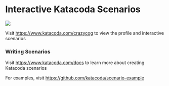 # Interactive Katacoda Scenarios

[![](http://shields.katacoda.com/katacoda/crazycog/count.svg)](https://www.katacoda.com/crazycog "Get your profile on Katacoda.com")

Visit https://www.katacoda.com/crazycog to view the profile and interactive scenarios

### Writing Scenarios
Visit https://www.katacoda.com/docs to learn more about creating Katacoda scenarios

For examples, visit https://github.com/katacoda/scenario-example
